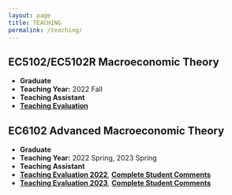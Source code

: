 ```yaml
---
layout: page
title: TEACHING
permalink: /teaching/
---
```


## EC5102/EC5102R Macroeconomic Theory
- **Graduate**
- **Teaching Year:** 2022 Fall
- **Teaching Assistant**
- [**Teaching Evaluation**](https://jie-duan.com/files/EC5102_Teaching_Feedback(Jie).pdf)

## EC6102 Advanced Macroeconomic Theory
- **Graduate**
- **Teaching Year:** 2022 Spring, 2023 Spring
- **Teaching Assistant**
- [**Teaching Evaluation 2022**](https://jie-duan.com/files/EC6102_Teaching_Feedback(Jie).pdf), [**Complete Student Comments**](https://jie-duan.com/files/Complete_Student_Comment_2023.pdf)
- [**Teaching Evaluation 2023**](https://jie-duan.com/files/EC6102_Teaching_Feedback_Jie_2023.pdf), [**Complete Student Comments**](https://jie-duan.com/files/Student_Comments_(Complete)_2023.pdf)


<!-- Add more courses as needed -->

